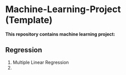 # Machine-Learning-Project (Template)

<b>This repository contains machine learning project:</b>

## Regression

1. Multiple Linear Regression
2. 
